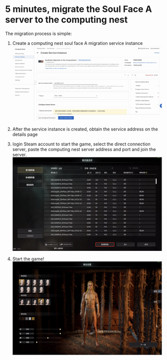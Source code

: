<h1>5 minutes, migrate the Soul Face A server to the computing nest </h1>

<p>The migration process is simple:</p>

<ol start="1">
<li><p>Create a computing nest soul face A migration service instance
<img src="en_1.jpg" alt="1.jpg" /></p></li>
<li><p> After the service instance is created, obtain the service address on the details page
<li><p> login Steam account to start the game, select the direct connection server, paste the computing nest server address and port and join the server.
<img src="8.jpg" alt="1.jpg" /></p></li>
<li><p> Start the game!
<img src="10.jpg" alt="1.jpg" /></p></li>
</ol>
